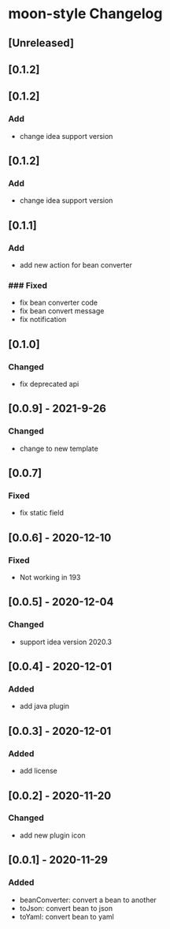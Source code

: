 <!-- Keep a Changelog guide -> https://keepachangelog.com -->

# moon-style Changelog

## [Unreleased]

## [0.1.2]
## [0.1.2]
### Add
- change idea support version

## [0.1.2]
### Add
- change idea support version

## [0.1.1]
### Add
- add new action for bean converter

### ### Fixed
- fix bean converter code
- fix bean convert message
- fix notification

## [0.1.0]
### Changed
- fix deprecated api

## [0.0.9] - 2021-9-26
### Changed
- change to new template

## [0.0.7]
### Fixed
- fix static field

## [0.0.6] - 2020-12-10
### Fixed
- Not working in 193

## [0.0.5] - 2020-12-04
### Changed
- support idea version 2020.3

## [0.0.4] - 2020-12-01
### Added
- add java plugin

## [0.0.3] - 2020-12-01
### Added
- add license

## [0.0.2] - 2020-11-20
### Changed
- add new plugin icon

## [0.0.1] - 2020-11-29
### Added
- beanConverter: convert a bean to another
- toJson: convert bean to json
- toYaml: convert bean to yaml
